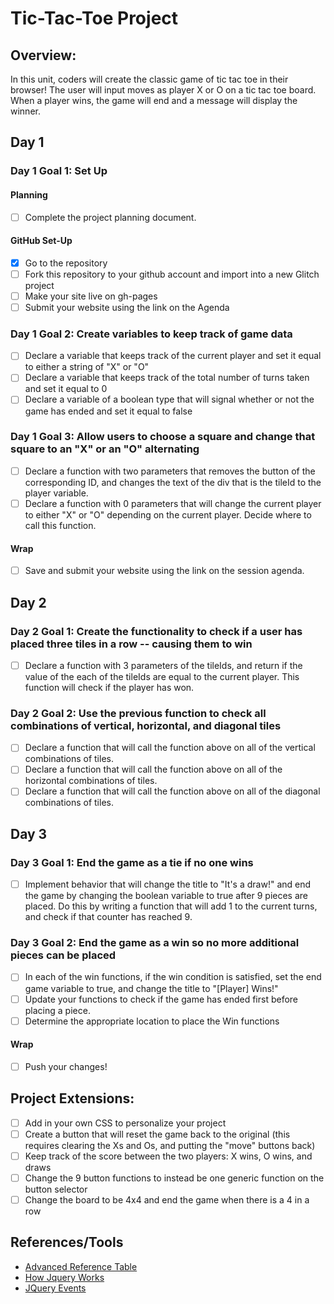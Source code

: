 # Tic-Tac-Toe Project

## Overview:
In this unit, coders will create the classic game of tic tac toe in their browser! The user will input moves as player X or O on a tic tac toe board. When a player wins, the game will end and a message will display the winner.

## Day 1 

### Day 1 Goal 1: Set Up
#### Planning
- [ ] Complete the project planning document.
#### GitHub Set-Up
- [x] Go to the repository
- [ ] Fork this repository to your github account and import into a new Glitch project
- [ ] Make your site live on gh-pages
- [ ] Submit your website using the link on the Agenda

### Day 1 Goal 2: Create variables to keep track of game data
- [ ] Declare a variable that keeps track of the current player and set it equal to either a string of "X" or "O"
- [ ] Declare a variable that keeps track of the total number of turns taken and set it equal to 0
- [ ] Declare a variable of a boolean type that will signal whether or not the game has ended and set it equal to false

### Day 1 Goal 3: Allow users to choose a square and change that square to an "X" or an "O" alternating
- [ ] Declare a function with two parameters that removes the button of the corresponding ID, and changes the text of the div that is the tileId to the player variable.
- [ ] Declare a function with 0 parameters that will change the current player to either "X" or "O" depending on the current player. Decide where to call this function.

#### Wrap
- [ ] Save and submit your website using the link on the session agenda.


## Day 2 

### Day 2 Goal 1: Create the functionality to check if a user has placed three tiles in a row -- causing them to win
- [ ] Declare a function with 3 parameters of the tileIds, and return if the value of the each of the tileIds are equal to the current player. This function will check if the player has won.

### Day 2 Goal 2: Use the previous function to check all combinations of vertical, horizontal, and diagonal tiles
- [ ] Declare a function that will call the function above on all of the vertical combinations of tiles.
- [ ] Declare a function that will call the function above on all of the horizontal combinations of tiles.
- [ ] Declare a function  that will call the function above on all of the diagonal combinations of tiles.

## Day 3

### Day 3 Goal 1: End the game as a tie if no one wins
- [ ] Implement behavior that will change the title to "It's a draw!" and end the game by changing the boolean variable to true after 9 pieces are placed. Do this by writing a function that will add 1 to the current turns, and check if that counter has reached 9.

### Day 3 Goal 2: End the game as a win so no more additional pieces can be placed 
- [ ] In each of the win functions, if the win condition is satisfied, set the end game variable to true, and change the title to "[Player] Wins!"
- [ ] Update your functions to check if the game has ended first before placing a piece.
- [ ] Determine the appropriate location to place the Win functions

#### Wrap
- [ ] Push your changes!

## Project Extensions:
- [ ] Add in your own CSS to personalize your project
- [ ] Create a button that will reset the game back to the original (this requires clearing the Xs and Os, and putting the "move" buttons back)
- [ ] Keep track of the score between the two players: X wins, O wins, and draws
- [ ] Change the 9 button functions to instead be one generic function on the button selector
- [ ] Change the board to be 4x4 and end the game when there is a 4 in a row

## References/Tools
* [Advanced Reference Table](https://docs.google.com/document/d/1SElvLDvtVOoYZJyR5XbCQJWbSTxyChDiQkz7n3c63Go/preview)
* [How Jquery Works](http://learn.jquery.com/about-jquery/how-jquery-works/)
* [JQuery Events](http://api.jquery.com/category/events/)
